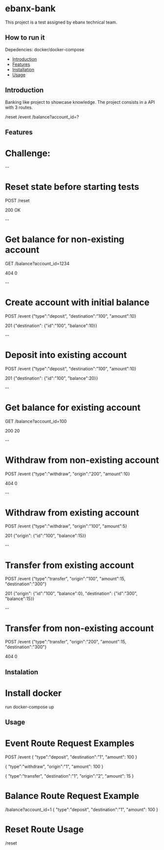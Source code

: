 # ebanx-bank

This project is a test assigned by ebanx technical team.


## How to run it
Depedencies: docker/docker-compose

- [Introduction](#introduction)
- [Features](#features)
- [Installation](#installation)
- [Usage](#usage)

## Introduction

Banking like project to showcase knowledge.
The project consists in a API with 3 routes.

/reset
/event
/balance?account_id=?

## Features

# Challenge: 

--
# Reset state before starting tests

POST /reset

200 OK


--
# Get balance for non-existing account

GET /balance?account_id=1234

404 0


--
# Create account with initial balance

POST /event {"type":"deposit", "destination":"100", "amount":10}

201 {"destination": {"id":"100", "balance":10}}


--
# Deposit into existing account

POST /event {"type":"deposit", "destination":"100", "amount":10}

201 {"destination": {"id":"100", "balance":20}}


--
# Get balance for existing account

GET /balance?account_id=100

200 20

--
# Withdraw from non-existing account

POST /event {"type":"withdraw", "origin":"200", "amount":10}

404 0

--
# Withdraw from existing account

POST /event {"type":"withdraw", "origin":"100", "amount":5}

201 {"origin": {"id":"100", "balance":15}}

--
# Transfer from existing account

POST /event {"type":"transfer", "origin":"100", "amount":15, "destination":"300"}

201 {"origin": {"id":"100", "balance":0}, "destination": {"id":"300", "balance":15}}

--
# Transfer from non-existing account

POST /event {"type":"transfer", "origin":"200", "amount":15, "destination":"300"}

404 0

## Instalation

# Install docker

run docker-compose up

## Usage

# Event Route Request Examples
POST /event
{
    "type":"deposit",
    "destination":"1",
    "amount": 100
}

{
    "type":"withdraw",
    "origin":"1",
    "amount": 100
}

{
    "type":"transfer",
    "destination":"1",
    "origin":"2",
    "amount": 15
}

# Balance Route Request Example
/balance?account_id=1
{
    "type":"deposit",
    "destination":"1",
    "amount": 100
}

# Reset Route Usage
/reset